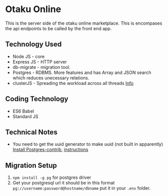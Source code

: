 # Otaku Online

This is the server side of the otaku online marketplace. This is encompases the api endpoints to be called by the front end app.

## Technology Used
* Node JS - core
* Express JS - HTTP server
* db-migrate - migration tool.
* Postgres - RDBMS. More features and has Array and JSON search which reduces unecessary relations.
* clusterJS - Spreading the workload across all threads [Info](https://www.sitepoint.com/how-to-create-a-node-js-cluster-for-speeding-up-your-apps/)

## Coding Technology
* ES6 Babel
* Standard JS

## Technical Notes
* You need to get the uuid generator to make uuid (not built in apparently) [Install Postgres-contrib](https://www.postgresql.org/download/linux/redhat/), [instructions](http://stackoverflow.com/questions/12505158/generating-a-uuid-in-postgres-for-insert-statement/12505220#12505220)

## Migration Setup
1. `npm install -g pg` for postgres driver
2. Get your postgresql url it should be in this format `pg://username:password@hostname/dbname` put it in your `.env` folder.
